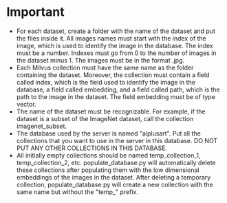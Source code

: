 # Important 
* For each dataset, create a folder with the name of the dataset and put the files inside it. All images names must 
start with the index of the image, which is used to identify the image in the database. The index must be a number. 
Indexes must go from 0 to the number of images in the dataset minus 1. The images must be in the format .jpg.
* Each Milvus collection must have the same name as the folder containing the dataset. Moreover, the collection must 
contain a field called index, which is the field used to identify the image in the database, a field called embedding, 
and a field called path, which is the path to the image in the dataset. The field embedding must be of type vector.
* The name of the dataset must be recognizable. For example, if the dataset is a subset of the ImageNet dataset, call
the collection imagenet_subset.
* The database used by the server is named "aiplusart". Put all the collections that you want to use in the server in
this database. DO NOT PUT ANY OTHER COLLECTIONS IN THIS DATABASE.
* All initially empty collections should be named temp_collection_1, temp_collection_2, etc. populate_database.py will
automatically delete these collections after populating them with the low dimensional embeddings of the images in the
dataset. After deleting a temporary collection, populate_database.py will create a new collection with the same name
but without the "temp_" prefix.